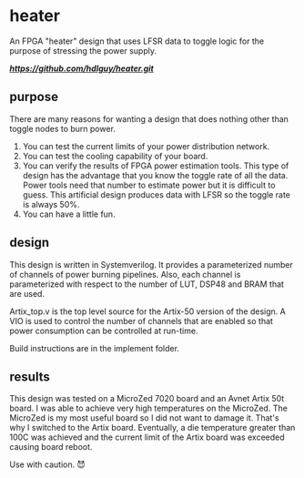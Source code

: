 # heater
An FPGA "heater" design that uses LFSR data to toggle logic for the purpose of stressing the power supply.

_**https://github.com/hdlguy/heater.git**_
## purpose
There are many reasons for wanting a design that does nothing other than toggle nodes to burn power.
1. You can test the current limits of your power distribution network.
1. You can test the cooling capability of your board.
1. You can verify the results of FPGA power estimation tools. This type of design has the advantage that you know the toggle rate of all the data. Power tools need that number to estimate power but it is difficult to guess. This artificial design produces data with LFSR so the toggle rate is always 50%.
1. You can have a little fun.

## design
This design is written in Systemverilog.  It provides a parameterized number of channels of power burning pipelines. Also, each channel is parameterized with respect to the number of LUT, DSP48 and BRAM that are used.

Artix_top.v is the top level source for the Artix-50 version of the design. A VIO is used to control the number of channels that are enabled so that power consumption can be controlled at run-time.

Build instructions are in the implement folder.
## results
This design was tested on a MicroZed 7020 board and an Avnet Artix 50t board.  I was able to achieve very high temperatures on the MicroZed. The MicroZed is my most useful board so I did not want to damage it. That's why I switched to the Artix board. Eventually, a die temperature greater than 100C was achieved and the current limit of the Artix board was exceeded causing board reboot.

Use with caution. :smiling_imp:
